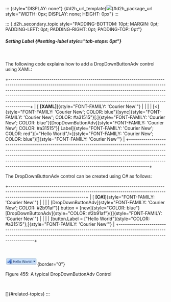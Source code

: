 ::: {style="DISPLAY: none"}
[](ms-xhelp:///?Id=d2h_url_template){#d2h_url_template}![](!package_url!){#d2h_package_url style="WIDTH: 0px; DISPLAY: none; HEIGHT: 0px"}
:::

::: {.d2h_secondary_topic style="PADDING-BOTTOM: 10pt; MARGIN: 0pt; PADDING-LEFT: 0pt; PADDING-RIGHT: 0pt; PADDING-TOP: 0pt"}
##### Setting Label {#setting-label style="tab-stops: 0pt"}

 

The following code explains how to add a DropDownButtonAdv control using XAML:

+----------------------------------------------------------------------------------------------------------------------------------------------------------------------------------------------------------------------------------------------------------------------------------------------------------------------------------------------------------------------------------------------------------------+
| [ **\[XAML\]**]{style="FONT-FAMILY: 'Courier New'"}                                                                                                                                                                                                                                                                                                                                                            |
|                                                                                                                                                                                                                                                                                                                                                                                                                |
| [\<]{style="FONT-FAMILY: 'Courier New'; COLOR: blue"}[sync]{style="FONT-FAMILY: 'Courier New'; COLOR: #a31515"}[:]{style="FONT-FAMILY: 'Courier New'; COLOR: blue"}[DropDownButtonAdv]{style="FONT-FAMILY: 'Courier New'; COLOR: #a31515"}[ Label]{style="FONT-FAMILY: 'Courier New'; COLOR: red"}[=\"Hello World\"/\>]{style="FONT-FAMILY: 'Courier New'; COLOR: blue"}[]{style="FONT-FAMILY: 'Courier New'"} |
+----------------------------------------------------------------------------------------------------------------------------------------------------------------------------------------------------------------------------------------------------------------------------------------------------------------------------------------------------------------------------------------------------------------+

The DropDownButtonAdv control can be created using C# as follows:

+-------------------------------------------------------------------------------------------------------------------------------------------------------------------------------------------------+
| [ **\[C#\]**]{style="FONT-FAMILY: 'Courier New'"}                                                                                                                                               |
|                                                                                                                                                                                                 |
| [DropDownButtonAdv]{style="FONT-FAMILY: 'Courier New'; COLOR: #2b91af"}[ button = [new]{style="COLOR: blue"} [DropDownButtonAdv]{style="COLOR: #2b91af"}()]{style="FONT-FAMILY: 'Courier New'"} |
|                                                                                                                                                                                                 |
| [button.Label = [\"Hello World\"]{style="COLOR: #a31515"};]{style="FONT-FAMILY: 'Courier New'"}                                                                                                 |
+-------------------------------------------------------------------------------------------------------------------------------------------------------------------------------------------------+

 

![](ImagesExt/image30_415.jpg){border="0"}

Figure 455: A typical DropDownButtonAdv Control

 

[]{#related-topics}
:::

